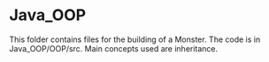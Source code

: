 # Java_OOP
This folder contains files for the building of a Monster. The code is in Java_OOP/OOP/src. Main concepts used are inheritance.
